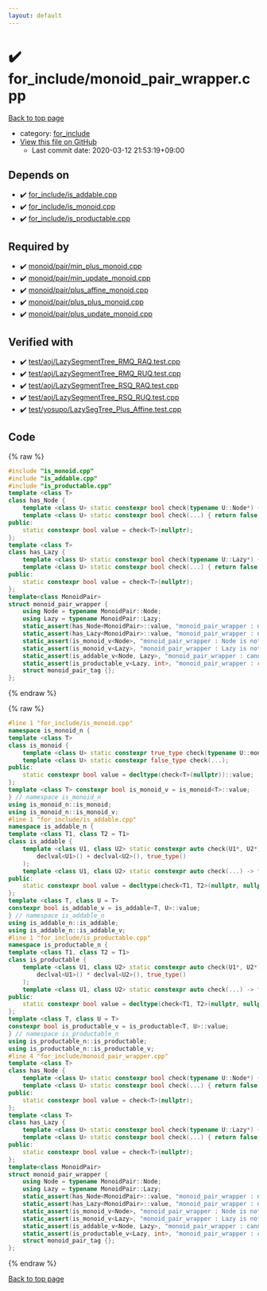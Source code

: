 ```yaml
---
layout: default
---
```


<!-- mathjax config similar to math.stackexchange -->
<script type="text/javascript" async
  src="https://cdnjs.cloudflare.com/ajax/libs/mathjax/2.7.5/MathJax.js?config=TeX-MML-AM_CHTML">
</script>
<script type="text/x-mathjax-config">
  MathJax.Hub.Config({
    TeX: { equationNumbers: { autoNumber: "AMS" }},
    tex2jax: {
      inlineMath: [ ['$','$'] ],
      processEscapes: true
    },
    "HTML-CSS": { matchFontHeight: false },
    displayAlign: "left",
    displayIndent: "2em"
  });
</script>

<script type="text/javascript" src="https://cdnjs.cloudflare.com/ajax/libs/jquery/3.4.1/jquery.min.js"></script>
<script src="https://cdn.jsdelivr.net/npm/jquery-balloon-js@1.1.2/jquery.balloon.min.js" integrity="sha256-ZEYs9VrgAeNuPvs15E39OsyOJaIkXEEt10fzxJ20+2I=" crossorigin="anonymous"></script>
<script type="text/javascript" src="../../assets/js/copy-button.js"></script>
<link rel="stylesheet" href="../../assets/css/copy-button.css" />


# :heavy_check_mark: for_include/monoid_pair_wrapper.cpp

<a href="../../index.html">Back to top page</a>

* category: <a href="../../index.html#8be7b0dfa7a3a788ad1d174f54f0cafd">for_include</a>
* <a href="{{ site.github.repository_url }}/blob/master/for_include/monoid_pair_wrapper.cpp">View this file on GitHub</a>
    - Last commit date: 2020-03-12 21:53:19+09:00




## Depends on

* :heavy_check_mark: <a href="is_addable.cpp.html">for_include/is_addable.cpp</a>
* :heavy_check_mark: <a href="is_monoid.cpp.html">for_include/is_monoid.cpp</a>
* :heavy_check_mark: <a href="is_productable.cpp.html">for_include/is_productable.cpp</a>


## Required by

* :heavy_check_mark: <a href="../monoid/pair/min_plus_monoid.cpp.html">monoid/pair/min_plus_monoid.cpp</a>
* :heavy_check_mark: <a href="../monoid/pair/min_update_monoid.cpp.html">monoid/pair/min_update_monoid.cpp</a>
* :heavy_check_mark: <a href="../monoid/pair/plus_affine_monoid.cpp.html">monoid/pair/plus_affine_monoid.cpp</a>
* :heavy_check_mark: <a href="../monoid/pair/plus_plus_monoid.cpp.html">monoid/pair/plus_plus_monoid.cpp</a>
* :heavy_check_mark: <a href="../monoid/pair/plus_update_monoid.cpp.html">monoid/pair/plus_update_monoid.cpp</a>


## Verified with

* :heavy_check_mark: <a href="../../verify/test/aoj/LazySegmentTree_RMQ_RAQ.test.cpp.html">test/aoj/LazySegmentTree_RMQ_RAQ.test.cpp</a>
* :heavy_check_mark: <a href="../../verify/test/aoj/LazySegmentTree_RMQ_RUQ.test.cpp.html">test/aoj/LazySegmentTree_RMQ_RUQ.test.cpp</a>
* :heavy_check_mark: <a href="../../verify/test/aoj/LazySegmentTree_RSQ_RAQ.test.cpp.html">test/aoj/LazySegmentTree_RSQ_RAQ.test.cpp</a>
* :heavy_check_mark: <a href="../../verify/test/aoj/LazySegmentTree_RSQ_RUQ.test.cpp.html">test/aoj/LazySegmentTree_RSQ_RUQ.test.cpp</a>
* :heavy_check_mark: <a href="../../verify/test/yosupo/LazySegTree_Plus_Affine.test.cpp.html">test/yosupo/LazySegTree_Plus_Affine.test.cpp</a>


## Code

<a id="unbundled"></a>
{% raw %}
```cpp
#include "is_monoid.cpp"
#include "is_addable.cpp"
#include "is_productable.cpp"
template <class T>
class has_Node {
	template <class U> static constexpr bool check(typename U::Node*) { return true;}
	template <class U> static constexpr bool check(...) { return false;}
public:
	static constexpr bool value = check<T>(nullptr);
};
template <class T>
class has_Lazy {
	template <class U> static constexpr bool check(typename U::Lazy*) { return true;}
	template <class U> static constexpr bool check(...) { return false;}
public:
	static constexpr bool value = check<T>(nullptr);
};
template<class MonoidPair>
struct monoid_pair_wrapper {
	using Node = typename MonoidPair::Node;
	using Lazy = typename MonoidPair::Lazy;
	static_assert(has_Node<MonoidPair>::value, "monoid_pair_wrapper : not have Node");
	static_assert(has_Lazy<MonoidPair>::value, "monoid_pair_wrapper : not have Lazy");
	static_assert(is_monoid_v<Node>, "monoid_pair_wrapper : Node is not monoid");
	static_assert(is_monoid_v<Lazy>, "monoid_pair_wrapper : Lazy is not monoid");
	static_assert(is_addable_v<Node, Lazy>, "monoid_pair_wrapper : cannot Node + Lazy");
	static_assert(is_productable_v<Lazy, int>, "monoid_pair_wrapper : cannot Lazy * int");
	struct monoid_pair_tag {};
};
```
{% endraw %}

<a id="bundled"></a>
{% raw %}
```cpp
#line 1 "for_include/is_monoid.cpp"
namespace is_monoid_n {
template <class T>
class is_monoid {
	template <class U> static constexpr true_type check(typename U::monoid_tag*);
	template <class U> static constexpr false_type check(...);
public:
	static constexpr bool value = decltype(check<T>(nullptr))::value;
};
template <class T> constexpr bool is_monoid_v = is_monoid<T>::value;
} // namespace is_monoid_n
using is_monoid_n::is_monoid;
using is_monoid_n::is_monoid_v;
#line 1 "for_include/is_addable.cpp"
namespace is_addable_n {
template <class T1, class T2 = T1>
class is_addable {
	template <class U1, class U2> static constexpr auto check(U1*, U2*) -> decltype(
		declval<U1>() + declval<U2>(), true_type()
	);
	template <class U1, class U2> static constexpr auto check(...) -> false_type;
public:
	static constexpr bool value = decltype(check<T1, T2>(nullptr, nullptr))::value;
};
template <class T, class U = T>
constexpr bool is_addable_v = is_addable<T, U>::value;
} // namespace is_addable_n
using is_addable_n::is_addable;
using is_addable_n::is_addable_v;
#line 1 "for_include/is_productable.cpp"
namespace is_productable_n {
template <class T1, class T2 = T1>
class is_productable {
	template <class U1, class U2> static constexpr auto check(U1*, U2*) -> decltype(
		declval<U1>() * declval<U2>(), true_type()
	);
	template <class U1, class U2> static constexpr auto check(...) -> false_type;
public:
	static constexpr bool value = decltype(check<T1, T2>(nullptr, nullptr))::value;
};
template <class T, class U = T>
constexpr bool is_productable_v = is_productable<T, U>::value;
} // namespace is_productable_n
using is_productable_n::is_productable;
using is_productable_n::is_productable_v;
#line 4 "for_include/monoid_pair_wrapper.cpp"
template <class T>
class has_Node {
	template <class U> static constexpr bool check(typename U::Node*) { return true;}
	template <class U> static constexpr bool check(...) { return false;}
public:
	static constexpr bool value = check<T>(nullptr);
};
template <class T>
class has_Lazy {
	template <class U> static constexpr bool check(typename U::Lazy*) { return true;}
	template <class U> static constexpr bool check(...) { return false;}
public:
	static constexpr bool value = check<T>(nullptr);
};
template<class MonoidPair>
struct monoid_pair_wrapper {
	using Node = typename MonoidPair::Node;
	using Lazy = typename MonoidPair::Lazy;
	static_assert(has_Node<MonoidPair>::value, "monoid_pair_wrapper : not have Node");
	static_assert(has_Lazy<MonoidPair>::value, "monoid_pair_wrapper : not have Lazy");
	static_assert(is_monoid_v<Node>, "monoid_pair_wrapper : Node is not monoid");
	static_assert(is_monoid_v<Lazy>, "monoid_pair_wrapper : Lazy is not monoid");
	static_assert(is_addable_v<Node, Lazy>, "monoid_pair_wrapper : cannot Node + Lazy");
	static_assert(is_productable_v<Lazy, int>, "monoid_pair_wrapper : cannot Lazy * int");
	struct monoid_pair_tag {};
};

```
{% endraw %}

<a href="../../index.html">Back to top page</a>

